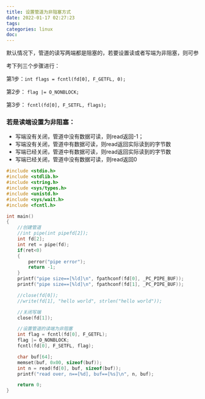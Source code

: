 ```yaml
---
title: 设置管道为非阻塞方式
date: 2022-01-17 02:27:23
tags:
categories: linux
doc:
---
```


默认情况下，管道的读写两端都是阻塞的，若要设置读或者写端为非阻塞，则可参

考下列三个步骤进行：

第1步：` int flags = fcntl(fd[0], F_GETFL, 0); `

第2步： `flag |= O_NONBLOCK;`

第3步： `fcntl(fd[0], F_SETFL, flags);`

### 若是读端设置为非阻塞：

- 写端没有关闭，管道中没有数据可读，则read返回-1；
- 写端没有关闭，管道中有数据可读，则read返回实际读到的字节数
- 写端已经关闭，管道中有数据可读，则read返回实际读到的字节数
- 写端已经关闭，管道中没有数据可读，则read返回0

```c
#include <stdio.h>
#include <stdlib.h>
#include <string.h>
#include <sys/types.h>
#include <unistd.h>
#include <sys/wait.h>
#include <fcntl.h>

int main()
{
	//创建管道
	//int pipe(int pipefd[2]);
	int fd[2];
	int ret = pipe(fd);
	if(ret<0)
	{
		perror("pipe error");
		return -1;
	}
	printf("pipe size==[%ld]\n", fpathconf(fd[0], _PC_PIPE_BUF));
	printf("pipe size==[%ld]\n", fpathconf(fd[1], _PC_PIPE_BUF));

	//close(fd[0]);
	//write(fd[1], "hello world", strlen("hello world"));	

	//关闭写端
	close(fd[1]);

	//设置管道的读端为非阻塞
	int flag = fcntl(fd[0], F_GETFL);
	flag |= O_NONBLOCK;
	fcntl(fd[0], F_SETFL, flag);

	char buf[64];
	memset(buf, 0x00, sizeof(buf));
	int n = read(fd[0], buf, sizeof(buf));
	printf("read over, n==[%d], buf==[%s]\n", n, buf);

	return 0;
}

```

